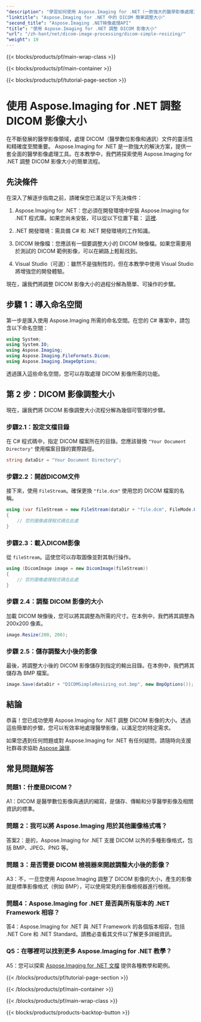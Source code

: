 ```yaml
---
"description": "學習如何使用 Aspose.Imaging for .NET（一款強大的醫學影像處理工具）調整 DICOM 影像的大小。簡單的步驟，精準的結果。"
"linktitle": "Aspose.Imaging for .NET 中的 DICOM 簡單調整大小"
"second_title": "Aspose.Imaging .NET映像處理API"
"title": "使用 Aspose.Imaging for .NET 調整 DICOM 影像大小"
"url": "/zh-hant/net/dicom-image-processing/dicom-simple-resizing/"
"weight": 19
---
```


{{< blocks/products/pf/main-wrap-class >}}

{{< blocks/products/pf/main-container >}}

{{< blocks/products/pf/tutorial-page-section >}}

# 使用 Aspose.Imaging for .NET 調整 DICOM 影像大小

在不斷發展的醫學影像領域，處理 DICOM（醫學數位影像和通訊）文件的靈活性和精確度至關重要。 Aspose.Imaging for .NET 是一款強大的解決方案，提供一套全面的醫學影像處理工具。在本教學中，我們將探索使用 Aspose.Imaging for .NET 調整 DICOM 影像大小的簡單流程。 

## 先決條件

在深入了解逐步指南之前，請確保您已滿足以下先決條件：

1. Aspose.Imaging for .NET：您必須在開發環境中安裝 Aspose.Imaging for .NET 程式庫。如果您尚未安裝，可以從以下位置下載： [這裡](https://releases。aspose.com/imaging/net/).

2. .NET 開發環境：需具備 C# 和 .NET 開發環境的工作知識。

3. DICOM 映像檔：您應該有一個要調整大小的 DICOM 映像檔。如果您需要用於測試的 DICOM 範例影像，可以在網路上輕鬆找到。

4. Visual Studio（可選）：雖然不是強制性的，但在本教學中使用 Visual Studio 將增強您的開發體驗。

現在，讓我們將調整 DICOM 影像大小的過程分解為簡單、可操作的步驟。

## 步驟 1：導入命名空間

第一步是匯入使用 Aspose.Imaging 所需的命名空間。在您的 C# 專案中，請包含以下命名空間：

```csharp
using System;
using System.IO;
using Aspose.Imaging;
using Aspose.Imaging.FileFormats.Dicom;
using Aspose.Imaging.ImageOptions;
```

透過匯入這些命名空間，您可以存取處理 DICOM 影像所需的功能。

## 第 2 步：DICOM 影像調整大小

現在，讓我們將 DICOM 影像調整大小流程分解為幾個可管理的步驟。

### 步驟2.1：設定文檔目錄

在 C# 程式碼中，指定 DICOM 檔案所在的目錄。您應該替換 `"Your Document Directory"` 使用檔案目錄的實際路徑。

```csharp
string dataDir = "Your Document Directory";
```

### 步驟2.2：開啟DICOM文件

接下來，使用 `FileStream`。確保更換 `"file.dcm"` 使用您的 DICOM 檔案的名稱。

```csharp
using (var fileStream = new FileStream(dataDir + "file.dcm", FileMode.Open, FileAccess.Read))
{
    // 您的圖像處理程式碼在此處
}
```

### 步驟2.3：載入DICOM影像

從 `fileStream`。這使您可以存取圖像並對其執行操作。

```csharp
using (DicomImage image = new DicomImage(fileStream))
{
    // 您的圖像處理程式碼在此處
}
```

### 步驟 2.4：調整 DICOM 影像的大小

加載 DICOM 映像後，您可以將其調整為所需的尺寸。在本例中，我們將其調整為 200x200 像素。

```csharp
image.Resize(200, 200);
```

### 步驟 2.5：儲存調整大小後的影像

最後，將調整大小後的 DICOM 影像儲存到指定的輸出目錄。在本例中，我們將其儲存為 BMP 檔案。

```csharp
image.Save(dataDir + "DICOMSimpleResizing_out.bmp", new BmpOptions());
```

## 結論

恭喜！您已成功使用 Aspose.Imaging for .NET 調整 DICOM 影像的大小。透過這些簡單的步驟，您可以有效率地處理醫學影像，以滿足您的特定需求。

如果您遇到任何問題或對 Aspose.Imaging for .NET 有任何疑問，請隨時向支援社群尋求協助 [Aspose 論壇](https://forum。aspose.com/).

## 常見問題解答

### 問題1：什麼是DICOM？

A1：DICOM 是醫學數位影像與通訊的縮寫，是儲存、傳輸和分享醫學影像及相關資訊的標準。

### 問題 2：我可以將 Aspose.Imaging 用於其他圖像格式嗎？

答案2：是的，Aspose.Imaging for .NET 支援 DICOM 以外的多種影像格式，包括 BMP、JPEG、PNG 等。

### 問題 3：是否需要 DICOM 檢視器來開啟調整大小後的影像？

A3：不，一旦您使用 Aspose.Imaging 調整了 DICOM 影像的大小，產生的影像就是標準影像格式（例如 BMP），可以使用常見的影像檢視器進行檢視。

### 問題4：Aspose.Imaging for .NET 是否與所有版本的 .NET Framework 相容？

答4：Aspose.Imaging for .NET 與 .NET Framework 的各個版本相容，包括 .NET Core 和 .NET Standard。請務必查看其文件以了解更多詳細資訊。

### Q5：在哪裡可以找到更多 Aspose.Imaging for .NET 教學？

A5：您可以探索   [Aspose.Imaging for .NET 文檔](https://reference.aspose.com/imaging/net/) 提供各種教學和範例。

{{< /blocks/products/pf/tutorial-page-section >}}

{{< /blocks/products/pf/main-container >}}

{{< /blocks/products/pf/main-wrap-class >}}

{{< blocks/products/products-backtop-button >}}